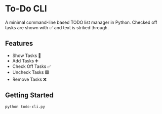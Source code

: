 # To-Do CLI

A minimal command-line based TODO list manager in Python.
Checked off tasks are shown with ✅ and text is striked through.

## Features
- Show Tasks 📑
- Add Tasks ➕
- Check Off Tasks ✅
- Uncheck Tasks 🟩
- Remove Tasks ❌

## Getting Started
```bash
python todo-cli.py

